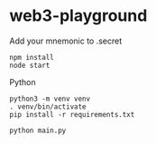 # web3-playground

Add your mnemonic to .secret

```
npm install
node start
```

Python

```
python3 -m venv venv
. venv/bin/activate
pip install -r requirements.txt

python main.py
```
